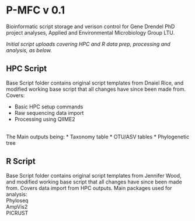 # P-MFC v 0.1
Bioinformatic script storage and verison control for Gene Drendel PhD project analyses, Applied and Environmental Microbiology Group LTU.

*Initial script uploads covering HPC and R data prep, processing and analysis, as below.*

## HPC Script
Base Script folder contains original script templates from Dnaiel Rice, and modified working base script that all changes have since been made from.
Covers:<br>
* Basic HPC setup commands
* Raw sequencing data import
* Processing using QIIME2
<br>
The Main outputs being:
* Taxonomy table
* OTU/ASV tables
* Phylogenetic tree

## R Script
Base Script folder contains original script templates from Jennifer Wood, and modified working base script that all changes have since been made from.
Covers data import from HPC outputs. Main packages used for analysis: <br>Phyloseq <br>AmpVis2 <br>PICRUST
